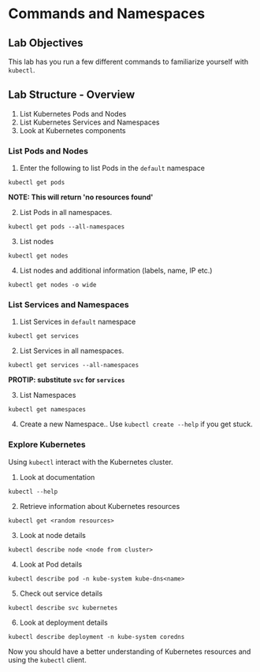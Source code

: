 # Commands and Namespaces
## Lab Objectives
This lab has you run a few different commands to familiarize yourself with `kubectl`.

## Lab Structure - Overview 
1. List Kubernetes Pods and Nodes
2. List Kubernetes Services and Namespaces
3. Look at Kubernetes components 

### List Pods and Nodes
1. Enter the following to list Pods in the `default` namespace
```
kubectl get pods 
```
**NOTE: This will return 'no resources found'**

2. List Pods in all namespaces.
```
kubectl get pods --all-namespaces
```

3. List nodes
```
kubectl get nodes 
```

4. List nodes and additional information (labels, name, IP etc.) 
```
kubectl get nodes -o wide 
```

### List Services and Namespaces
1. List Services in `default` namespace
```
kubectl get services
```

2. List Services in all namespaces.
```
kubectl get services --all-namespaces
```
**PROTIP: substitute `svc` for `services`**

3. List Namespaces
```
kubectl get namespaces
```

4. Create a new Namespace..  Use `kubectl create --help` if you get stuck. 

### Explore Kubernetes
Using `kubectl` interact with the Kubernetes cluster. 
1. Look at documentation
```
kubectl --help
```

2. Retrieve information about Kubernetes resources
```
kubectl get <random resources>
```

3. Look at node details
```
kubectl describe node <node from cluster>
```

4. Look at Pod details 
```
kubectl describe pod -n kube-system kube-dns<name>
```

5. Check out service details
```
kubectl describe svc kubernetes
```

6. Look at deployment details
```
kubectl describe deployment -n kube-system coredns 
```

Now you should have a better understanding of Kubernetes resources and using the `kubectl` client.
